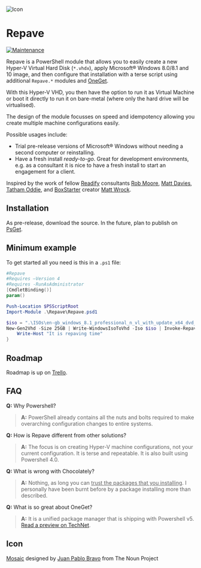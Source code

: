 ![Icon](https://raw.github.com/dennisroche/Repave/master/icon.png)

Repave
==========

[![Maintenance](https://img.shields.io/maintenance/no/2016.svg?style=flat-square)]()

Repave is a PowerShell module that allows you to easily create a new Hyper-V Virtual Hard Disk (`*.vhdx`), apply Microsoft® Windows 8.0/8.1 and 10 image, and then configure that installation with a terse script using additional `Repave.*` modules and [OneGet](https://github.com/OneGet/).

With this Hyper-V VHD, you then have the option to run it as Virtual Machine or boot it directly to run it on bare-metal (where only the hard drive will be virtualised).

The design of the module focusses on speed and idempotency allowing you create multiple machine configurations easily.

Possible usages include:

* Trial pre-release versions of Microsoft® Windows without needing a second computer or reinstalling.
* Have a fresh install *ready-to-go*. Great for development environments, e.g. as a consultant it is nice to have a fresh install to start an engagement for a client.

Inspired by the work of fellow [Readify](http://readify.net/) consultants [Rob Moore](https://twitter.com/robdmoore), [Matt Davies](https://twitter.com/mdaviesnet), [Tatham Oddie](https://twitter.com/tathamoddie), and [BoxStarter](http://boxstarter.org/) creator [Matt Wrock](https://twitter.com/mwrockx).


Installation
---------------

As pre-release, download the source. In the future, plan to publish on [PsGet](http://psget.net/).


Minimum example
---------------

To get started all you need is this in a `.ps1` file:

```powershell
#Repave
#Requires –Version 4
#Requires -RunAsAdministrator
[CmdletBinding()]
param()

Push-Location $PSScriptRoot
Import-Module .\Repave\Repave.psd1

$iso = ".\ISOs\en-gb_windows_8.1_professional_n_vl_with_update_x64_dvd_4050338.iso"
New-Gen2Vhd -Size 25GB | Write-WindowsIsoToVhd -Iso $iso | Invoke-Repave -InstallScript {
    Write-Host "It is repaving time"
}
```	

Roadmap
---------------

Roadmap is up on [Trello](https://trello.com/b/v8AGGlUd).


FAQ
---------------


**Q:** Why Powershell?
> **A:** PowerShell already contains all the nuts and bolts required to make overarching configuration changes to entire systems.

**Q:** How is Repave different from other solutions?
> **A:** The focus is on creating Hyper-V machine configurations, not your current configuration. It is terse and repeatable. It is also built using Powershell 4.0. 

**Q:** What is wrong with Chocolately?
> **A:** Nothing, as long you can <u>trust the packages that you installing</u>. I personally have been burnt before by a package installing more than described. 

**Q:** What is so great about OneGet?
> **A:** It is a unified package manager that is shipping with Powershell v5. [Read a preview on TechNet](http://blogs.technet.com/b/windowsserver/archive/2014/04/03/windows-management-framework-v5-preview.aspx).


Icon
---------------

[Mosaic](http://thenounproject.com/term/mosaic/17953/) designed by [Juan Pablo Bravo](http://thenounproject.com/bravo/) from The Noun Project
